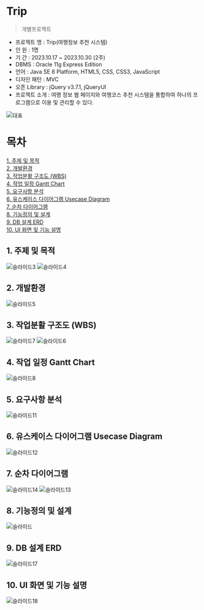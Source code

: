 Trip
==========
> 개별프로젝트

- 프로젝트 명 : Trip(여행정보 추천 시스템) <br>
- 인 원 : 1명 <br>
- 기 간 : 2023.10.17 ~ 2023.10.30 (2주) <br>
- DBMS : Oracle 11g Express Edition <br>
- 언어 : Java SE 8 Platform, HTML5, CSS, CSS3, JavaScript <br>
- 디자인 패턴 : MVC <br>
- 오픈 Library : jQuery v3.7.1, jQueryUI <br>
- 프로젝트 소개 : 여행 정보 웹 페이지와 여행코스 추천 시스템을 통합하여 하나의 프로그램으로 이용 및 관리할 수 있다.<br>

![대표](https://github.com/wjdwlsee/1stProject/assets/137759301/ccdbb229-384c-47a3-9e0f-43357153b030)

# 목차 
[1. 주제 및 목적 ](https://github.com/wjdwlsee/1stProject#1-%EC%A3%BC%EC%A0%9C-%EB%B0%8F-%EB%AA%A9%EC%A0%81)<br>
[2. 개발환경 ](https://github.com/wjdwlsee/1stProject#2-%EA%B0%9C%EB%B0%9C%ED%99%98%EA%B2%BD) <br>
[3. 작업분활 구조도 (WBS) ](https://github.com/wjdwlsee/1stProject#3-%EC%9E%91%EC%97%85%EB%B6%84%ED%99%9C-%EA%B5%AC%EC%A1%B0%EB%8F%84-wbs) <br>
[4. 작업 일정 Gantt Chart ](https://github.com/wjdwlsee/1stProject#4-%EC%9E%91%EC%97%85-%EC%9D%BC%EC%A0%95-gantt-chart)<br>
[5. 요구사항 분석 ](https://github.com/wjdwlsee/1stProject#5-%EC%9A%94%EA%B5%AC%EC%82%AC%ED%95%AD-%EB%B6%84%EC%84%9D)<br>
[6. 유스케이스 다이어그램 Usecase Diagram ](https://github.com/wjdwlsee/1stProject#6-%EC%9C%A0%EC%8A%A4%EC%BC%80%EC%9D%B4%EC%8A%A4-%EB%8B%A4%EC%9D%B4%EC%96%B4%EA%B7%B8%EB%9E%A8-usecase-diagram) <br>
[7. 순차 다이어그램 ](https://github.com/wjdwlsee/1stProject#7-%EC%88%9C%EC%B0%A8-%EB%8B%A4%EC%9D%B4%EC%96%B4%EA%B7%B8%EB%9E%A8) <br> 
[8. 기능정의 및 설계 ](https://github.com/wjdwlsee/1stProject#8-%EA%B8%B0%EB%8A%A5%EC%A0%95%EC%9D%98-%EB%B0%8F-%EC%84%A4%EA%B3%84) <br>
[9. DB 설계 ERD ](https://github.com/wjdwlsee/1stProject#9-db-%EC%84%A4%EA%B3%84-erd)<br>
[10. UI 화면 및 기능 설명 ](https://github.com/wjdwlsee/1stProject#10-ui-%ED%99%94%EB%A9%B4-%EB%B0%8F-%EA%B8%B0%EB%8A%A5-%EC%84%A4%EB%AA%85) <br>

## 1. 주제 및 목적
![슬라이드3](https://github.com/wjdwlsee/1stProject/assets/137759301/34def6e8-d08e-428f-95c1-c46296623a67)
![슬라이드4](https://github.com/wjdwlsee/1stProject/assets/137759301/e3d4733f-fdae-48dd-83b0-68da6854da9a)

## 2. 개발환경
![슬라이드5](https://github.com/wjdwlsee/1stProject/assets/137759301/baca8229-0cb6-4add-b202-5404705e3ebf)

## 3. 작업분활 구조도 (WBS)
![슬라이드7](https://github.com/wjdwlsee/1stProject/assets/137759301/e16ef7f7-c5c1-4b09-98d0-8432d0f722e9)
![슬라이드6](https://github.com/wjdwlsee/1stProject/assets/137759301/3fa8bfce-cc91-4bec-af87-728d866b9a98)

## 4. 작업 일정 Gantt Chart
![슬라이드8](https://github.com/wjdwlsee/1stProject/assets/137759301/f6d2a7ae-1d5f-4922-98f8-edd64fc3552f)

## 5. 요구사항 분석
![슬라이드11](https://github.com/wjdwlsee/1stProject/assets/137759301/450652c5-77d2-4dfc-871f-1f4df47a731a)

## 6. 유스케이스 다이어그램 Usecase Diagram
![슬라이드12](https://github.com/wjdwlsee/1stProject/assets/137759301/c5e6518b-7c7d-4fc6-9f8d-e3cf6ed45b5a)

## 7. 순차 다이어그램
![슬라이드14](https://github.com/wjdwlsee/1stProject/assets/137759301/55166d60-4a92-467d-9552-6f24fba43477)
![슬라이드13](https://github.com/wjdwlsee/1stProject/assets/137759301/f0aa76f8-c2ed-4a19-941e-5b91690bbb94)

## 8. 기능정의 및 설계
![슬라이드](https://github.com/wjdwlsee/1stProject/assets/137759301/5bb206b2-0fdf-49ca-875c-7a1eb9c6489f)

## 9. DB 설계 ERD
![슬라이드17](https://github.com/wjdwlsee/1stProject/assets/137759301/094d49bb-9de9-47ce-98df-4ede74e46a37)

## 10. UI 화면 및 기능 설명
![슬라이드18](https://github.com/wjdwlsee/1stProject/assets/137759301/35ee15f9-3931-4919-ad97-71991534548d)
